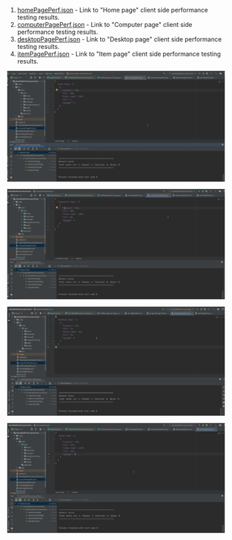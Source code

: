 1. [homePagePerf.json](src/main/resources/performancedata/homePagePerf.json) - Link to "Home page" client side performance testing results.
2. [computerPagePerf.json](src/main/resources/performancedata/computerPagePerf.json) - Link to "Computer page" client side performance testing results.
3. [desktopPagePerf.json](src/main/resources/performancedata/desktopPagePerf.json) - Link to "Desktop page" client side performance testing results.
4. [itemPagePerf.json](src/main/resources/performancedata/itemPagePerf.json) - Link to "Item page" client side performance testing results.

![](src/main/resources/screenshots/homePagePerf.png)

![](src/main/resources/screenshots/computerPagePerf.png)

![](src/main/resources/screenshots/desktopPagePerf.png)

![](src/main/resources/screenshots/itemPagePerf.png)